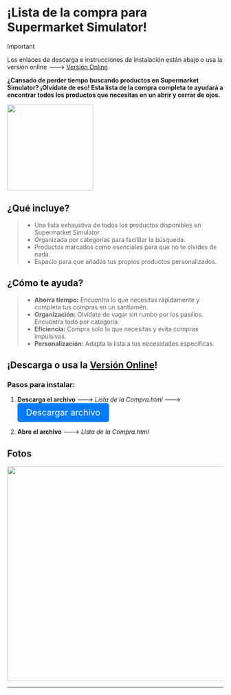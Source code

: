 # ¡Lista de la compra para Supermarket Simulator!

> [!IMPORTANT]
> Los enlaces de descarga e instrucciones de instalación están abajo o usa la versión online
---> <a href="https://htmlpreview.github.io/?https://github.com/Fedes10/Supermarket-Simulator-Inventario/blob/main/Lista%20de%20la%20Compra.html">Versión Online</a>

**¿Cansado de perder tiempo buscando productos en Supermarket Simulator? ¡Olvídate de eso!
Esta lista de la compra completa te ayudará a encontrar todos los productos que necesitas en un abrir y cerrar de ojos.**

<img src="https://github.com/Fedes10/Mi-propia-IA/blob/Inicio/_65d2ab48-27da-4fff-bdb0-c85b8e739104.jpg" width="200" height="200">


## ¿Qué incluye? 

>- Una lista exhaustiva de todos los productos disponibles en Supermarket Simulator.
>- Organizada por categorías para facilitar la búsqueda.
>- Productos marcados como esenciales para que no te olvides de nada.
>- Espacio para que añadas tus propios productos personalizados.


## ¿Cómo te ayuda?

> - **Ahorra tiempo:** Encuentra lo que necesitas rápidamente y completa tus compras en un santiamén.
> - **Organización:** Olvídate de vagar sin rumbo por los pasillos. Encuentra todo por categoría.
> - **Eficiencia:** Compra solo lo que necesitas y evita compras impulsivas.
> - **Personalización:** Adapta la lista a tus necesidades específicas.

## ¡Descarga o usa la <a href="https://htmlpreview.github.io/?https://github.com/Fedes10/Supermarket-Simulator-Inventario/blob/main/Lista%20de%20la%20Compra.html">Versión Online</a>!

### Pasos para instalar:

1. **Descarga el archivo** ---> *Lista de la Compra.html*
 ---> <a href="https://codeload.github.com/Fedes10/Supermarket-Simulator-Inventario/zip/refs/heads/main" style="display: inline-block; padding: 10px 20px; font-size: 20px; color: white; background-color: #007bff; text-align: center; text-decoration: none; border-radius: 5px;">Descargar archivo</a>

2. **Abre el archivo** ---> *Lista de la Compra.html*


## Fotos

<img src="https://github.com/Fedes10/Mi-propia-IA/blob/Inicio/Foto-Web-Ejemplo.png" width="780" height="500">

---

